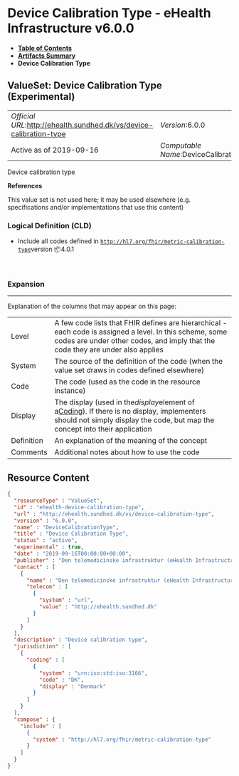 # Device Calibration Type - eHealth Infrastructure v6.0.0

* [**Table of Contents**](toc.md)
* [**Artifacts Summary**](artifacts.md)
* **Device Calibration Type**

## ValueSet: Device Calibration Type (Experimental) 

| | |
| :--- | :--- |
| *Official URL*:http://ehealth.sundhed.dk/vs/device-calibration-type | *Version*:6.0.0 |
| Active as of 2019-09-16 | *Computable Name*:DeviceCalibrationType |

 
Device calibration type 

 **References** 

This value set is not used here; it may be used elsewhere (e.g. specifications and/or implementations that use this content)

### Logical Definition (CLD)

* Include all codes defined in [`http://hl7.org/fhir/metric-calibration-type`](http://hl7.org/fhir/R4/codesystem-metric-calibration-type.html)version 📦4.0.1

 

### Expansion

-------

 Explanation of the columns that may appear on this page: 

| | |
| :--- | :--- |
| Level | A few code lists that FHIR defines are hierarchical - each code is assigned a level. In this scheme, some codes are under other codes, and imply that the code they are under also applies |
| System | The source of the definition of the code (when the value set draws in codes defined elsewhere) |
| Code | The code (used as the code in the resource instance) |
| Display | The display (used in the*display*element of a[Coding](http://hl7.org/fhir/R4/datatypes.html#Coding)). If there is no display, implementers should not simply display the code, but map the concept into their application |
| Definition | An explanation of the meaning of the concept |
| Comments | Additional notes about how to use the code |



## Resource Content

```json
{
  "resourceType" : "ValueSet",
  "id" : "ehealth-device-calibration-type",
  "url" : "http://ehealth.sundhed.dk/vs/device-calibration-type",
  "version" : "6.0.0",
  "name" : "DeviceCalibrationType",
  "title" : "Device Calibration Type",
  "status" : "active",
  "experimental" : true,
  "date" : "2019-09-16T00:00:00+00:00",
  "publisher" : "Den telemedicinske infrastruktur (eHealth Infrastructure)",
  "contact" : [
    {
      "name" : "Den telemedicinske infrastruktur (eHealth Infrastructure)",
      "telecom" : [
        {
          "system" : "url",
          "value" : "http://ehealth.sundhed.dk"
        }
      ]
    }
  ],
  "description" : "Device calibration type",
  "jurisdiction" : [
    {
      "coding" : [
        {
          "system" : "urn:iso:std:iso:3166",
          "code" : "DK",
          "display" : "Denmark"
        }
      ]
    }
  ],
  "compose" : {
    "include" : [
      {
        "system" : "http://hl7.org/fhir/metric-calibration-type"
      }
    ]
  }
}

```
